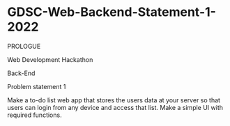 # GDSC-Web-Backend-Statement-1-2022


PROLOGUE

Web Development Hackathon

Back-End

Problem statement 1

Make a to-do list web app that stores the users data at your server so that users can login from any device and access that list. 
Make a simple UI with required functions.
